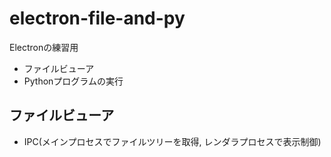 # electron-file-and-py 

Electronの練習用
 - ファイルビューア
 - Pythonプログラムの実行

## ファイルビューア

 - IPC(メインプロセスでファイルツリーを取得, レンダラプロセスで表示制御)
